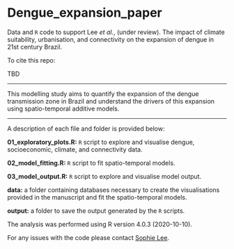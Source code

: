 # Dengue_expansion_paper
 
Data and `R` code to support Lee *et al.*, (under review). The impact of climate suitability, urbanisation, and connectivity on the expansion of dengue in 21st century Brazil.


To cite this repo:

TBD

--------------------------------------------------------------------------------

This modelling study aims to quantify the expansion of the dengue transmission zone in Brazil and understand the drivers of this expansion using spatio-temporal additive models.

--------------------------------------------------------------------------------

A description of each file and folder is provided below:

  **01_exploratory_plots.R:** `R` script to explore and visualise dengue, socioeconomic, climate, and connectivity data.

  **02_model_fitting.R:** `R` script to fit spatio-temporal models.

  **03_model_output.R:** `R` script to explore and visualise model output.
  
  **data:** a folder containing databases necessary to create the visualisations provided in the manuscript and fit the spatio-temporal models.
  
  **output:** a folder to save the output generated by the `R` scripts.

The analysis was performed using R version 4.0.3 (2020-10-10).

For any issues with the code please contact [Sophie Lee](https://www.lshtm.ac.uk/aboutus/people/lee.sophie).

